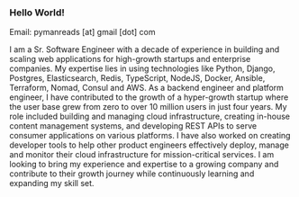 ### Hello World! 

Email: pymanreads [at] gmail [dot] com


I am a Sr. Software Engineer with a decade of experience in building and scaling web applications for high-growth startups and enterprise companies. My expertise lies in using technologies like Python, Django, Postgres, Elasticsearch, Redis, TypeScript, NodeJS, Docker, Ansible, Terraform, Nomad, Consul and AWS. As a backend engineer and platform engineer, I have contributed to the growth of a hyper-growth startup where the user base grew from zero to over 10 million users in just four years. My role included building and managing cloud infrastructure, creating in-house content management systems, and developing REST APIs to serve consumer applications on various platforms. I have also worked on creating developer tools to help other product engineers effectively deploy, manage and monitor their cloud infrastructure for mission-critical services. I am looking to bring my experience and expertise to a growing company and contribute to their growth journey while continuously learning and expanding my skill set.
